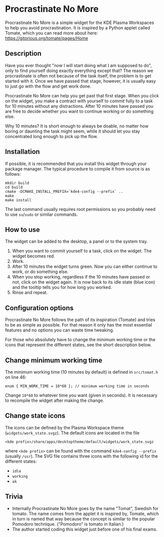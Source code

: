 Procrastinate No More
=====================

Procrastinate No More is a simple widget for the KDE Plasma Workspaces to help you avoid 
procrastination. It is inspired by a Python applet called Tomate, which you can read more
about here: https://gitorious.org/tomate/pages/Home


Description
-----------

Have you ever thought "_now_ I will start doing what I am supposed to do", only to find 
yourself doing exactly everything except that? The reason we procrastinate is often not
because of the task itself, the problem is to get started with it. Once we have passed
that stage, however, it is usually easy to just go with the flow and get work done.

Procrastinate No More can help you get past that first stage. When you click on the
widget, you make a contract with yourself to commit fully to a task for 10 minutes without 
any distractions. After 10 minutes have passed you are free to decide whether you want to 
continue working or do something else.

Why 10 minutes? It is short enough to always be doable, no matter how boring or daunting
the task might seem, while it should let you stay concentrated long enough to pick up the
flow.

Installation
------------

If possible, it is recommended that you install this widget through your package manager.
The typical procedure to compile it from source is as follows:

    mkdir build
    cd build
    cmake -DCMAKE_INSTALL_PREFIX=`kde4-config --prefix` ..
    make
    make install

The last command usually requires root permissions so you probably need to use `su`/`sudo`
or similar commands.

How to use
----------

The widget can be added to the desktop, a panel or to the system tray.

1. When you want to commit yourself to a task, click on the widget. The widget becomes red.
2. Work.
3. After 10 minutes the widget turns green. Now you can either continue to work, or do
something else.
4. When you stop working, regardless if the 10 minutes have passed or not, click on the 
widget again. It is now back to its idle state (blue icon) and the tooltip tells you for
how long you worked.
5. Rinse and repeat.

Configuration options
---------------------

Procrastinate No More follows the path of its inspiration (Tomate) and tries to be as
simple as possible. For that reason it only has the most essential features and no
options you can waste time tweaking.

For those who absolutely have to change the minimum working time or the icons that 
represent the different states, see the short description below.

Change minimum working time
---------------------------

The minimum working time (10 minutes by default) is defined in `src/tomat.h` on line 46:

    enum { MIN_WORK_TIME = 10*60 }; // minimum working time in seconds

Change `10*60` to whatever time you want (given in seconds). It is necessary to recompile
the widget after making the change.

Change state icons
------------------

The icons can be defined by the Plasma Workspace theme (`widgets/work_state.svgz`).
The default icons are located in the file

    <kde prefix>/share/apps/desktoptheme/default/widgets/work_state.svgz

where `<kde prefix>` can be found with the command `kde4-config --prefix` (usually `/usr`).
The SVG file contains three icons with the following id for the different states:

- `idle`
- `working`
- `ok`

Trivia
------

- Internally Procrastinate No More goes by the name "Tomat", Swedish for tomato. The name
comes from the applet it is inspired by, Tomate, which in turn is named that way because
the concept is similar to the popular Pomodoro technique. ("Pomodoro" is tomato in
Italian.)
- The author started coding this widget just before one of his final exams.

